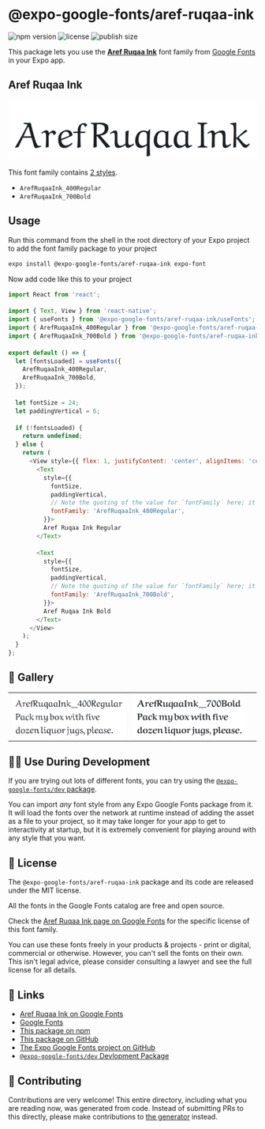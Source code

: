 # @expo-google-fonts/aref-ruqaa-ink

![npm version](https://flat.badgen.net/npm/v/@expo-google-fonts/aref-ruqaa-ink)
![license](https://flat.badgen.net/github/license/expo/google-fonts)
![publish size](https://flat.badgen.net/packagephobia/install/@expo-google-fonts/aref-ruqaa-ink)

This package lets you use the [**Aref Ruqaa Ink**](https://fonts.google.com/specimen/Aref+Ruqaa+Ink) font family from [Google Fonts](https://fonts.google.com/) in your Expo app.

## Aref Ruqaa Ink

![Aref Ruqaa Ink](./font-family.png)

This font family contains [2 styles](#-gallery).

- `ArefRuqaaInk_400Regular`
- `ArefRuqaaInk_700Bold`

## Usage

Run this command from the shell in the root directory of your Expo project to add the font family package to your project
```sh
expo install @expo-google-fonts/aref-ruqaa-ink expo-font
```

Now add code like this to your project
```js
import React from 'react';

import { Text, View } from 'react-native';
import { useFonts } from '@expo-google-fonts/aref-ruqaa-ink/useFonts';
import { ArefRuqaaInk_400Regular } from '@expo-google-fonts/aref-ruqaa-ink/400Regular';
import { ArefRuqaaInk_700Bold } from '@expo-google-fonts/aref-ruqaa-ink/700Bold';

export default () => {
  let [fontsLoaded] = useFonts({
    ArefRuqaaInk_400Regular,
    ArefRuqaaInk_700Bold,
  });

  let fontSize = 24;
  let paddingVertical = 6;

  if (!fontsLoaded) {
    return undefined;
  } else {
    return (
      <View style={{ flex: 1, justifyContent: 'center', alignItems: 'center' }}>
        <Text
          style={{
            fontSize,
            paddingVertical,
            // Note the quoting of the value for `fontFamily` here; it expects a string!
            fontFamily: 'ArefRuqaaInk_400Regular',
          }}>
          Aref Ruqaa Ink Regular
        </Text>

        <Text
          style={{
            fontSize,
            paddingVertical,
            // Note the quoting of the value for `fontFamily` here; it expects a string!
            fontFamily: 'ArefRuqaaInk_700Bold',
          }}>
          Aref Ruqaa Ink Bold
        </Text>
      </View>
    );
  }
};

```

## 🔡 Gallery


||||
|-|-|-|
|![ArefRuqaaInk_400Regular](./ArefRuqaaInk_400Regular.ttf.png)|![ArefRuqaaInk_700Bold](./ArefRuqaaInk_700Bold.ttf.png)|||


## 👩‍💻 Use During Development

If you are trying out lots of different fonts, you can try using the [`@expo-google-fonts/dev` package](https://github.com/expo/google-fonts/tree/master/font-packages/dev#readme).

You can import *any* font style from any Expo Google Fonts package from it. It will load the fonts
over the network at runtime instead of adding the asset as a file to your project, so it may take longer
for your app to get to interactivity at startup, but it is extremely convenient
for playing around with any style that you want.

## 📖 License

The `@expo-google-fonts/aref-ruqaa-ink` package and its code are released under the MIT license.

All the fonts in the Google Fonts catalog are free and open source.

Check the [Aref Ruqaa Ink page on Google Fonts](https://fonts.google.com/specimen/Aref+Ruqaa+Ink) for the specific license of this font family.

You can use these fonts freely in your products & projects - print or digital, commercial or otherwise. However, you can't sell the fonts on their own. This isn't legal advice, please consider consulting a lawyer and see the full license for all details.

## 🔗 Links

- [Aref Ruqaa Ink on Google Fonts](https://fonts.google.com/specimen/Aref+Ruqaa+Ink)
- [Google Fonts](https://fonts.google.com/)
- [This package on npm](https://www.npmjs.com/package/@expo-google-fonts/aref-ruqaa-ink)
- [This package on GitHub](https://github.com/expo/google-fonts/tree/master/font-packages/aref-ruqaa-ink)
- [The Expo Google Fonts project on GitHub](https://github.com/expo/google-fonts)
- [`@expo-google-fonts/dev` Devlopment Package](https://github.com/expo/google-fonts/tree/master/font-packages/dev)

## 🤝 Contributing

Contributions are very welcome! This entire directory, including what you are reading now, was generated from code. Instead of submitting PRs to this directly, please make contributions to [the generator](https://github.com/expo/google-fonts/tree/master/packages/generator) instead.
